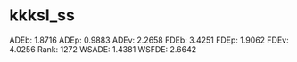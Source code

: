 # kkksl_ss

ADEb: 1.8716
ADEp: 0.9883
ADEv: 2.2658
FDEb: 3.4251
FDEp: 1.9062
FDEv: 4.0256
Rank: 1272
WSADE: 1.4381
WSFDE: 2.6642